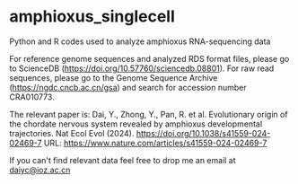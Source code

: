 # amphioxus_singlecell
Python and R codes used to analyze amphioxus RNA-sequencing data

For reference genome sequences and analyzed RDS format files, please go to ScienceDB (https://doi.org/10.57760/sciencedb.08801).
For raw read sequences, please go to the Genome Sequence Archive (https://ngdc.cncb.ac.cn/gsa) and search for accession number CRA010773.

The relevant paper is:
Dai, Y., Zhong, Y., Pan, R. et al. Evolutionary origin of the chordate nervous system revealed by amphioxus developmental trajectories. Nat Ecol Evol (2024). https://doi.org/10.1038/s41559-024-02469-7
URL: https://www.nature.com/articles/s41559-024-02469-7

If you can't find relevant data feel free to drop me an email at daiyc@ioz.ac.cn
